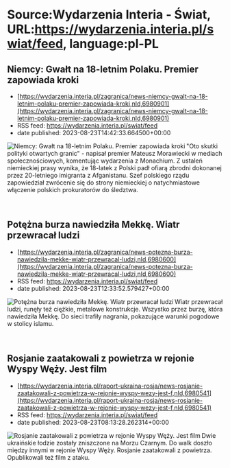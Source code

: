 # Source:Wydarzenia Interia - Świat, URL:https://wydarzenia.interia.pl/swiat/feed, language:pl-PL

## Niemcy: Gwałt na 18-letnim Polaku. Premier zapowiada kroki
 - [https://wydarzenia.interia.pl/zagranica/news-niemcy-gwalt-na-18-letnim-polaku-premier-zapowiada-kroki,nId,6980901](https://wydarzenia.interia.pl/zagranica/news-niemcy-gwalt-na-18-letnim-polaku-premier-zapowiada-kroki,nId,6980901)
 - RSS feed: https://wydarzenia.interia.pl/swiat/feed
 - date published: 2023-08-23T14:42:33.664500+00:00

<p><a href="https://wydarzenia.interia.pl/zagranica/news-niemcy-gwalt-na-18-letnim-polaku-premier-zapowiada-kroki,nId,6980901"><img align="left" alt="Niemcy: Gwałt na 18-letnim Polaku. Premier zapowiada kroki" src="https://i.iplsc.com/niemcy-gwalt-na-18-letnim-polaku-premier-zapowiada-kroki/000HKLN7DQN4KITO-C321.jpg" /></a>&quot;Oto skutki polityki otwartych granic&quot; - napisał premier Mateusz Morawiecki w mediach społecznościowych, komentując wydarzenia z Monachium. Z ustaleń niemieckiej prasy wynika, że 18-latek z Polski padł ofiarą zbrodni dokonanej przez 20-letniego imigranta z Afganistanu. Szef polskiego rządu zapowiedział zwrócenie się do strony niemieckiej o natychmiastowe włączenie polskich prokuratorów do śledztwa.</p><br clear="all" />

## Potężna burza nawiedziła Mekkę. Wiatr przewracał ludzi
 - [https://wydarzenia.interia.pl/zagranica/news-potezna-burza-nawiedzila-mekke-wiatr-przewracal-ludzi,nId,6980600](https://wydarzenia.interia.pl/zagranica/news-potezna-burza-nawiedzila-mekke-wiatr-przewracal-ludzi,nId,6980600)
 - RSS feed: https://wydarzenia.interia.pl/swiat/feed
 - date published: 2023-08-23T12:33:52.579427+00:00

<p><a href="https://wydarzenia.interia.pl/zagranica/news-potezna-burza-nawiedzila-mekke-wiatr-przewracal-ludzi,nId,6980600"><img align="left" alt="Potężna burza nawiedziła Mekkę. Wiatr przewracał ludzi" src="https://i.iplsc.com/potezna-burza-nawiedzila-mekke-wiatr-przewracal-ludzi/000HKL76YT9TEIEE-C321.jpg" /></a>Wiatr przewracał ludzi, runęły też ciężkie, metalowe konstrukcje. Wszystko przez burzę, która nawiedziła Mekkę. Do sieci trafiły nagrania, pokazujące warunki pogodowe w stolicy islamu.</p><br clear="all" />

## Rosjanie zaatakowali z powietrza w rejonie Wyspy Węży. Jest film
 - [https://wydarzenia.interia.pl/raport-ukraina-rosja/news-rosjanie-zaatakowali-z-powietrza-w-rejonie-wyspy-wezy-jest-f,nId,6980541](https://wydarzenia.interia.pl/raport-ukraina-rosja/news-rosjanie-zaatakowali-z-powietrza-w-rejonie-wyspy-wezy-jest-f,nId,6980541)
 - RSS feed: https://wydarzenia.interia.pl/swiat/feed
 - date published: 2023-08-23T08:13:28.262314+00:00

<p><a href="https://wydarzenia.interia.pl/raport-ukraina-rosja/news-rosjanie-zaatakowali-z-powietrza-w-rejonie-wyspy-wezy-jest-f,nId,6980541"><img align="left" alt="Rosjanie zaatakowali z powietrza w rejonie Wyspy Węży. Jest film" src="https://i.iplsc.com/rosjanie-zaatakowali-z-powietrza-w-rejonie-wyspy-wezy-jest-f/000HKJPL5V1JK9L7-C321.jpg" /></a>Dwie ukraińskie łodzie zostały zniszczone na Morzu Czarnym. Do walk doszło między innymi w rejonie Wyspy Węży. Rosjanie zaatakowali z powietrza. Opublikowali też film z ataku.</p><br clear="all" />

